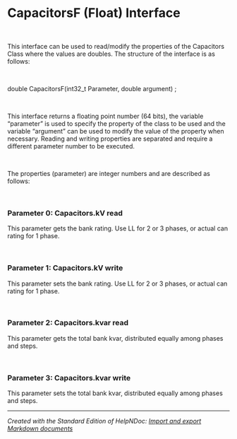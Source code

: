 # CapacitorsF (Float) Interface

&nbsp;

This interface can be used to read/modify the properties of the Capacitors Class where the values are doubles. The structure of the interface is as follows:

&nbsp;

double CapacitorsF(int32\_t Parameter, double argument) ;

&nbsp;

This interface returns a floating point number (64 bits), the variable “parameter” is used to specify the property of the class to be used and the variable “argument” can be used to modify the value of the property when necessary. Reading and writing properties are separated and require a different parameter number to be executed.

&nbsp;

The properties (parameter) are integer numbers and are described as follows:

&nbsp;

### Parameter 0: Capacitors.kV read

This parameter gets the bank rating. Use LL for 2 or 3 phases, or actual can rating for 1 phase.

&nbsp;

### Parameter 1: Capacitors.kV write

This parameter sets the bank rating. Use LL for 2 or 3 phases, or actual can rating for 1 phase.

&nbsp;

### Parameter 2: Capacitors.kvar read

This parameter gets the total bank kvar, distributed equally among phases and steps.

&nbsp;

### Parameter 3: Capacitors.kvar write

This parameter sets the total bank kvar, distributed equally among phases and steps.


***
_Created with the Standard Edition of HelpNDoc: [Import and export Markdown documents](<https://www.helpndoc.com/feature-tour/markdown-import-export-using-helpndoc-help-authoring-tool/>)_
